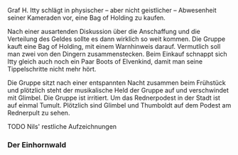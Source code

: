 Graf H. Itty schlägt in physischer – aber nicht geistlicher – Abwesenheit seiner Kameraden vor, eine Bag of Holding zu kaufen.

Nach einer ausartenden Diskussion über die Anschaffung und die Verteilung des Geldes sollte es dann wirklich so weit kommen. Die Gruppe kauft eine Bag of Holding, mit einem Warnhinweis darauf. Vermutlich soll man zwei von den Dingern zusammenstecken. Beim Einkauf schnappt sich Itty gleich auch noch ein Paar Boots of Elvenkind, damit man seine Tippelschritte nicht mehr hört. 

Die Gruppe sitzt nach einer entspannten Nacht zusammen beim Frühstück und plötzlich steht der musikalische Held der Gruppe auf und verschwindet mit Glimbel. Die Gruppe ist irritiert. Um das Rednerpodest in der Stadt ist auf einmal Tumult. Plötzlich sind Glimbel und Thumboldt auf dem Podest am Rednerpult zu sehen. 

<span class="todo">TODO</span> Nils' restliche Aufzeichnungen

### Der Einhornwald